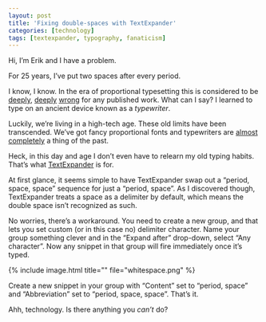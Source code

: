 ```yaml
---
layout: post
title: 'Fixing double-spaces with TextExpander'
categories: [technology]
tags: [textexpander, typography, fanaticism]
---
```

Hi, I’m Erik and I have a problem.

For 25 years, I’ve put two spaces after every period. 

I know, I know. In the era of proportional typesetting this is considered to be [deeply][1], [deeply][2] [wrong][3] for any published work. What can I say? I learned to type on an ancient device known as a _typewriter_.

   [1]: http://blog.apastyle.org/apastyle/2009/07/on-two-spaces-following-a-period.html
   [2]: http://www.chicagomanualofstyle.org/CMS_FAQ/OneSpaceorTwo/OneSpaceorTwo03.html
   [3]: http://www.slate.com/articles/technology/technology/2011/01/space_invaders.html

Luckily, we’re living in a high-tech age. These old limits have been transcended. We’ve got fancy proportional fonts and typewriters are [almost][4] [completely][5] a thing of the past. 

   [4]: http://www.usbtypewriter.com/
   [5]: http://dvice.com/archives/2012/08/typewriter-ipad.php

Heck, in this day and age I don’t even have to relearn my old typing habits. That’s what [TextExpander](http://www.smilesoftware.com/TextExpander/index.html) is for.

At first glance, it seems simple to have TextExpander swap out a “period, space, space” sequence for just a “period, space”. As I discovered though, TextExpander treats a space as a delimiter by default, which means the double space isn’t recognized as such.

No worries, there’s a workaround. You need to create a new group, and that lets you set custom (or in this case no) delimiter character. Name your group something clever and in the “Expand after” drop-down, select “Any character”. Now any snippet in that group will fire immediately once it’s typed.

{% include image.html title="" file="whitespace.png" %}

Create a new snippet in your group with “Content” set to “period, space” and “Abbreviation” set to “period, space, space”. That’s it.

Ahh, technology. Is there anything you _can’t_ do?